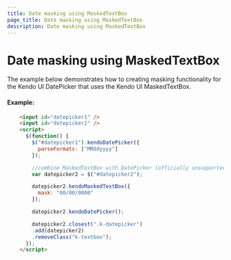 ```yaml
---
title: Date masking using MaskedTextBox
page_title: Date masking using MaskedTextBox
description: Date masking using MaskedTextBox
---
```


# Date masking using MaskedTextBox

The example below demonstrates how to creating masking functionality for the Kendo UI DatePicker that uses the Kendo UI MaskedTextBox.

#### Example:

```html
    <input id="datepicker1" />
    <input id="datepicker2" />
    <script>
      $(function() {
        $("#datepicker1").kendoDatePicker({
          parseFormats: ["MMddyyyy"]
        });

        //combine MaskedTextBox with DatePicker (officially unsupported)
        var datepicker2 = $("#datepicker2");

        datepicker2.kendoMaskedTextBox({
          mask: "00/00/0000"
        });

        datepicker2.kendoDatePicker();

        datepicker2.closest(".k-datepicker")
        .add(datepicker2)
        .removeClass("k-textbox");
      });
    </script>
```
